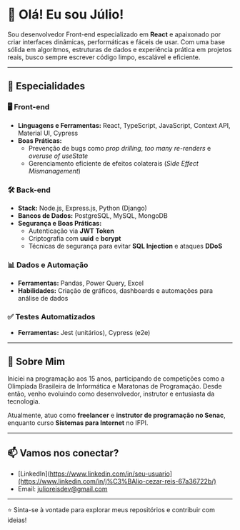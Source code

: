 # 👋 Olá! Eu sou Júlio!

Sou desenvolvedor Front-end especializado em **React** e apaixonado por criar interfaces dinâmicas, performáticas e fáceis de usar. Com uma base sólida em algoritmos, estruturas de dados e experiência prática em projetos reais, busco sempre escrever código limpo, escalável e eficiente.

---

## 🚀 Especialidades

### 🖥️ Front-end
- **Linguagens e Ferramentas:** React, TypeScript, JavaScript, Context API, Material UI, Cypress
- **Boas Práticas:** 
  - Prevenção de bugs como *prop drilling*, *too many re-renders* e *overuse of useState*
  - Gerenciamento eficiente de efeitos colaterais (*Side Effect Mismanagement*)

### 🛠️ Back-end
- **Stack:** Node.js, Express.js, Python (Django)
- **Bancos de Dados:** PostgreSQL, MySQL, MongoDB
- **Segurança e Boas Práticas:**
  - Autenticação via **JWT Token**
  - Criptografia com **uuid** e **bcrypt**
  - Técnicas de segurança para evitar **SQL Injection** e ataques **DDoS**

### 📊 Dados e Automação
- **Ferramentas:** Pandas, Power Query, Excel
- **Habilidades:** Criação de gráficos, dashboards e automações para análise de dados

### ✅ Testes Automatizados
- **Ferramentas:** Jest (unitários), Cypress (e2e)

---

## 🎯 Sobre Mim

Iniciei na programação aos 15 anos, participando de competições como a Olimpíada Brasileira de Informática e Maratonas de Programação. Desde então, venho evoluindo como desenvolvedor, instrutor e entusiasta da tecnologia.

Atualmente, atuo como **freelancer** e **instrutor de programação no Senac**, enquanto curso **Sistemas para Internet** no IFPI.

---

## 📫 Vamos nos conectar?

- [LinkedIn](https://www.linkedin.com/in/seu-usuario](https://www.linkedin.com/in/j%C3%BAlio-cezar-reis-67a36722b/)
- Email: julioreisdev@gmail.com

---

⭐️ Sinta-se à vontade para explorar meus repositórios e contribuir com ideias!
